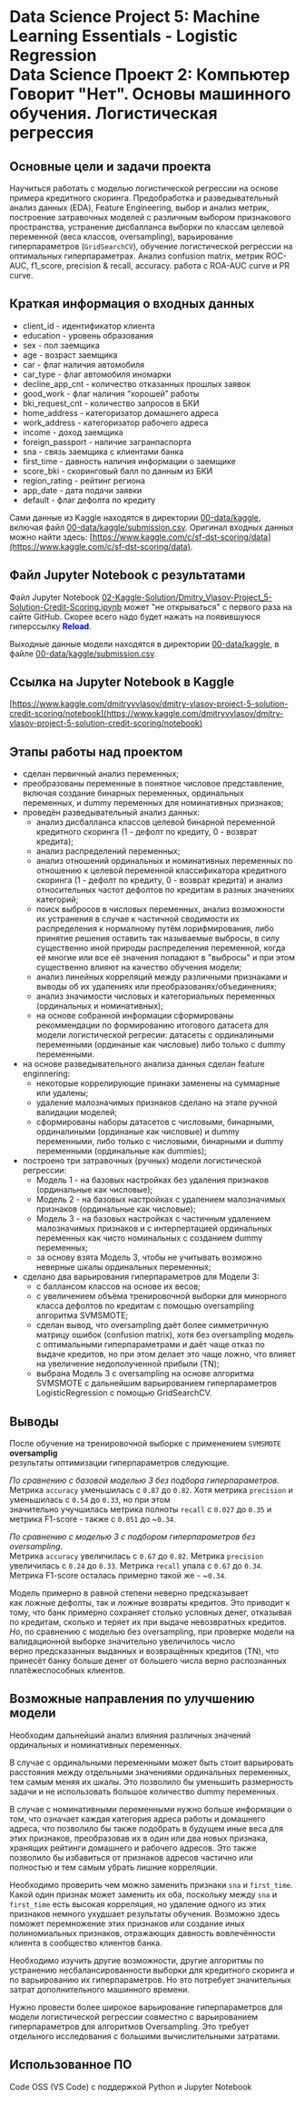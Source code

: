 # Data Science Project 5: Machine Learning Essentials - Logistic Regression <br />Data Science Проект 2: Компьютер Говорит "Нет". Основы машинного обучения. Логистическая регрессия

## Основные цели и задачи проекта
Научиться работать с моделью логистической регрессии на основе примера кредитного скоринга.
Предобработка и разведывательный анализ данных (EDA), Feature Engineering,
выбор и анализ метрик, построение затравочных моделей с различным выбором признакового пространства, устранение дисбалланса выборки по классам целевой переменной (веса классов, oversampling), варьирование гиперпараметров (`GridSearchCV`), обучение логистической регрессии на оптимальных гиперпараметрах. Анализ confusion matrix, метрик ROC-AUC, f1_score, precision & recall, accuracy. работа с ROA-AUC curve и PR curve.

## Краткая информация о входных данных
- client_id - идентификатор клиента
- education - уровень образования
- sex - пол заемщика
- age - возраст заемщика
- car - флаг наличия автомобиля
- car_type - флаг автомобиля иномарки
- decline_app_cnt - количество отказанных прошлых заявок
- good_work - флаг наличия “хорошей” работы
- bki_request_cnt - количество запросов в БКИ
- home_address - категоризатор домашнего адреса
- work_address - категоризатор рабочего адреса
- income - доход заемщика
- foreign_passport - наличие загранпаспорта
- sna - связь заемщика с клиентами банка
- first_time - давность наличия информации о заемщике
- score_bki - скоринговый балл по данным из БКИ
- region_rating - рейтинг региона
- app_date - дата подачи заявки
- default - флаг дефолта по кредиту

Сами данные из Kaggle находятся в директории [00-data/kaggle](00-data/kaggle),
включая файл [00-data/kaggle/submission.csv](00-data/kaggle/submission.csv).
Оригинал входных данных можно найти здесь: [https://www.kaggle.com/c/sf-dst-scoring/data](https://www.kaggle.com/c/sf-dst-scoring/data).

## Файл Jupyter Notebook с результатами
Файл Jupyter Notebook [02-Kaggle-Solution/Dmitry_Vlasov-Project_5-Solution-Credit-Scoring.ipynb](02-Kaggle-Solution/Dmitry_Vlasov-Project_5-Solution-Credit-Scoring.ipynb) может "не открываться"
с первого раза на сайте GitHub. Скорее всего надо будет нажать на появившуюся гиперссылку <span style="color:blue">**Reload**</span>.<br />

Выходные данные модели находятся в директории [00-data/kaggle](00-data/kaggle),
в файле [00-data/kaggle/submission.csv](00-data/kaggle/submission.csv).

## Ссылка на Jupyter Notebook в Kaggle
[https://www.kaggle.com/dmitryvvlasov/dmitry-vlasov-project-5-solution-credit-scoring/notebook](https://www.kaggle.com/dmitryvvlasov/dmitry-vlasov-project-5-solution-credit-scoring/notebook)
## Этапы работы над проектом
- сделан первичный анализ переменных;
- преобразованы переменные в понятное числовое представление, включая создание бинарных переменных, ординальных переменных, и dummy переменных для номинативных признаков;
- проведён разведывательный анализ данных:
    - анализ дисбалланса классов целевой бинарной переменной кредитного скоринга (1 - дефолт по кредиту, 0 - возврат кредита);
    - анализ распределений переменных;
    - анализ отношений ординальных и номинативных переменных по отношению к целевой переменной классификатора кредитного скоринга (1 - дефолт по кредиту, 0 - возврат кредита) и анализ относительных частот дефолтов по кредитам в разных значениях категорий;
    - поиск выбросов в числовых переменных, анализ возможности их устранения в случае к частичной сводимости их распределения к нормалному путём лорифмирования, либо принятие решения оставить так называемые выбросы, в силу существенно иной природы распределения переменной, когда её многие или все её значения попадают в "выбросы" и при этом существенно влияют на качество обучения модели;
    - анализ линейных корреляций между различными признаками и выводы об их удалениях или преобразованях/объединениях;
    - анализ значимости числовых и категориальных переменных (ординальных и номинативных);
    - на основе собранной информации сформированы рекоммендации по формированию итогового датасета для модели логистической регресии: датасеты с ординалиными переменными (ординаные как числовые) либо только с dummy переменными.
- на основе разведывательного анализа данных сделан feature enginnering:
    - некоторые коррелирующие принаки заменены на суммарные или удалены;
    - удаление малозначимых признаков сделано на этапе ручной валидации моделей;
    - сформированы наборы датасетов с числовыми, бинарными, ординалиными (ординаные как числовые) и dummy переменными, либо только с числовыми, бинарными и dummy переменными (ординальные как dummies);
- построено три затравочных (ручных) модели логистической регрессии:
    - Модель 1 - на базовых настройках без удаления признаков (ординальные как числовые);
    - Модель 2 - на базовых настройках с удалением малозначимых признаков (ординальные как числовые);
    - Модель 3 - на базовых настройках с частичным удалением малозначимых признаков и с интерпертацией ординальных переменных как чисто номинальных с созданием dummy переменных;
    - за основу взята Модель 3, чтобы не учитывать возможно неверные шкалы ординальных переменных;
- сделано два варьирования гиперпараметров для Модели 3:
    - с баллансом классов на основе их весов;
    - с увеличением объёма тренировочной выборки для минорного класса дефолтов по кредитам с помощью oversampling алгоритма SVMSMOTE;
    - сделан вывод, что oversampling даёт более симметричную матрицу ошибок (confusion matrix), хотя без oversampling модель с оптимальными гиперпараметрами и даёт чаще отказ по выдаче кредитов, но при этом делает это чаще ложно, что влияет на увеличение недополученной прибыли (TN);
    - выбрана Модель 3 с oversampling на основе алгоритма SVMSMOTE с дальнейшим варьированием гиперпараметров LogisticRegression с помощью GridSearchCV.

## Выводы

После обучение на тренировочной выборке с применением `SVMSMOTE` **oversamplig**<br />
результаты оптимизации гиперпараметров следующие.

*По сравнению с базовой моделью 3 без подбора гиперпараметров.*<br />
Метрика `accuracy` уменьшилась с `0.87` до `0.82`.
Хотя  метрика `precision` и уменьшилась c `0.54` до `0.33`, но при этом<br />
значительно учучшилась метрика полноты `recall` с `0.027` до `0.35` и<br/>
метрика F1-score - также с `0.051` до ~`0.34`.

*По сравнению с моделью 3 c подбором гиперпараметров без oversampling.*<br />
Метрика `accuracy` увеличилась с `0.67` до `0.82`.
Метрика `precision` увеличилась с `0.24` до `0.33`.
Метрика `recall` упала c `0.67` до `0.34`.<br/>
Метрика F1-score осталась примерно такой же - ~`0.34`.

Модель примерно в равной степени неверно предсказывает<br />
как ложные дефолты, так и ложные возвраты кредитов.
Это приводит к тому, что банк примерно сохраняет столько условных денег,
отказывая по кредитам, сколько и теряет их при выдаче невозвратных кредитов.
*Но*, по сравнению с моделью без oversampling, при проверке модели на валидационной выборке значительно увеличилось число<br /> верно предсказанных выданных и возвращённых кредитов (TN),
что принесёт банку больше денег от большего числа верно распознанных платёжеспособных клиентов.

## Возможные направления по улучшению модели

Необходим дальнейший анализ влияния различных значений ординальных и номинативных переменных.

В случае с ординальными переменными может быть стоит варьировать расстояния между отдельными значениями ординальных переменных, тем самым меняя их шкалы. Это позволило бы уменьшить размерность задачи и не использовать большое количество dummy переменных.

В случае с номинативными переменными нужно больше информации о том, что означает каждая категория
адреса работы и домашнего адреса, что позволило бы также подобрать в будущем иные веса для этих признаков, преобразовав их в один или два новых признака, хранящих рейтинги домашнего и рабочего адресов. Это также позволило бы избавиться от признаков адресов частично или полностью и тем самым убрать лишние корреляции.

Необходимо проверить чем можно заменить признаки `sna` и `first_time`. Какой один признак может заменить их оба, поскольку между `sna` и `first_time` есть высокая корреляция, но удаление одного из этих признаков немного ухудшает результаты обучения. Возможно здесь поможет перемножение этих признаков или создание иных полиномиальных признаков, отражающих давность вовлечённости клиента в сообщество клиентов банка.

Необходимо изучить другие возможности, другие алгоритмы по устранению несбалансированности выборки для кредитного скоринга и по варьированию их гиперпараметров.
Но это потребует значительных затрат дополнительного машинного времени.

Нужно провести более широкое варьирование гиперпараметров для модели логистической регрессии совместно с варьированием гиперпараметров для алгоритмов Oversampling.
Это требует отдельного исследования с большими вычислительными затратами.

## Использованное ПО
Code OSS (VS Code) с поддержкой Python и Jupyter Notebook